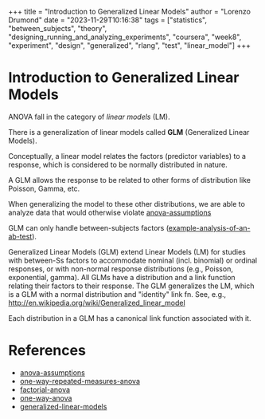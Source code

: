 +++
title = "Introduction to Generalized Linear Models"
author = "Lorenzo Drumond"
date = "2023-11-29T10:16:38"
tags = ["statistics",  "between_subjects",  "theory",  "designing_running_and_analyzing_experiments",  "coursera",  "week8",  "experiment",  "design",  "generalized",  "rlang",  "test",  "linear_model"]
+++


# Introduction to Generalized Linear Models
ANOVA fall in the category of _linear models_ (LM).

There is a generalization of linear models called __GLM__ (Generalized Linear Models).

Conceptually, a linear model relates the factors (predictor variables) to a response,
which is considered to be normally distributed in nature.

A GLM allows the response to be related to other forms of distribution like Poisson, Gamma, etc.

When generalizing the model to these other distributions, we are able to analyze data that would
otherwise violate [anova-assumptions](/wiki/anova-assumptions/)

GLM can only handle between-subjects factors ([example-analysis-of-an-ab-test](/wiki/example-analysis-of-an-ab-test/)).

Generalized Linear Models (GLM) extend Linear Models (LM) for studies
with between-Ss factors to accommodate nominal (incl. binomial) or ordinal
responses, or with non-normal response distributions (e.g., Poisson,
exponential, gamma). All GLMs have a distribution and a link function relating
their factors to their response. The GLM generalizes the LM, which is a
GLM with a normal distribution and "identity" link fn. See, e.g.,
http://en.wikipedia.org/wiki/Generalized_linear_model

Each distribution in a GLM has a canonical link function associated with it.

# References
- [anova-assumptions](/wiki/anova-assumptions/)
- [one-way-repeated-measures-anova](/wiki/one-way-repeated-measures-anova/)
- [factorial-anova](/wiki/factorial-anova/)
- [one-way-anova](/wiki/one-way-anova/)
- [generalized-linear-models](/wiki/generalized-linear-models/)
